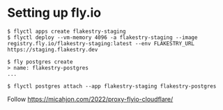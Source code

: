 # Setting up fly.io

```
$ flyctl apps create flakestry-staging
$ flyctl deploy --vm-memory 4096 -a flakestry-staging --image registry.fly.io/flakestry-staging:latest --env FLAKESTRY_URL https://staging.flakestry.dev

$ fly postgres create
> name: flakestry-postgres
...

$ flyctl postgres attach --app flakestry-staging flakestry-postgres
```

Follow https://micahjon.com/2022/proxy-flyio-cloudflare/